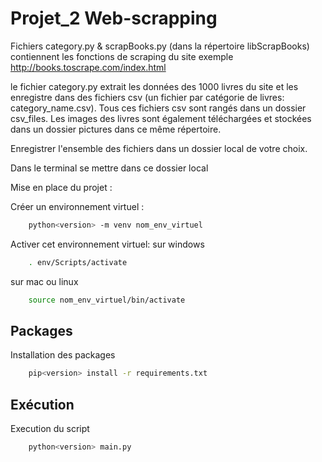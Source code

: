 # Projet_2  Web-scrapping

 Fichiers category.py & scrapBooks.py (dans la répertoire libScrapBooks) contiennent les fonctions de scraping du site exemple http://books.toscrape.com/index.html

le fichier category.py extrait les données des 1000 livres du site et les enregistre dans des fichiers csv (un fichier par catégorie de livres: category_name.csv). Tous ces fichiers csv sont rangés dans un dossier csv_files. Les images des livres sont également téléchargées et stockées dans un dossier pictures dans ce même répertoire.

Enregistrer l'ensemble des fichiers dans un dossier local de votre choix.

Dans le terminal se mettre dans ce dossier local

Mise en place du projet :

Créer un environnement virtuel :
```bash
    python<version> -m venv nom_env_virtuel
```
Activer cet environnement virtuel: 
    sur windows
```bash
    . env/Scripts/activate 
```
   sur mac ou linux
```bash
    source nom_env_virtuel/bin/activate
```
Packages
---
Installation des packages
``` bash   
    pip<version> install -r requirements.txt
```
Exécution
---
Execution du script
```bash
    python<version> main.py
```